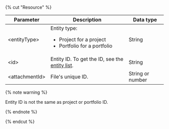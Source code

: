 {% cut "Resource" %}

| Parameter | Description | Data type |
-------- | -------- | ----------
| \<entityType> | Entity type:<ul><li>Project for a project</li><li>Portfolio for a portfolio</li></ul> | String |
| \<id> | Entity ID. To get the ID, see the [entity list](../../../tracker/concepts/entities/search-entities.md). | String |
| \<attachmentId\> | File's unique ID. | String or number |

{% note warning %}

Entity ID is not the same as project or portfolio ID.

{% endnote %}

{% endcut %}

